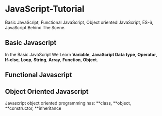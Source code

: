 # JavaScript-Tutorial
Basic JavaScript,  Functional JavaScript, Object oriented JavaScript, ES-6, JavaScript Behind The Scene.

## Basic Javascript 

In the Basic JavaScript We Learn **Variable**, **JavaScript Data type**,  **Operator**, **If-else**, **Loop**, **String**, **Array**, **Function**, **Object**.

## Functional Javascript


## Object Oriented Javascript 
Javascript object oriented programming has: **class, **object, **constructor, **inheritance
